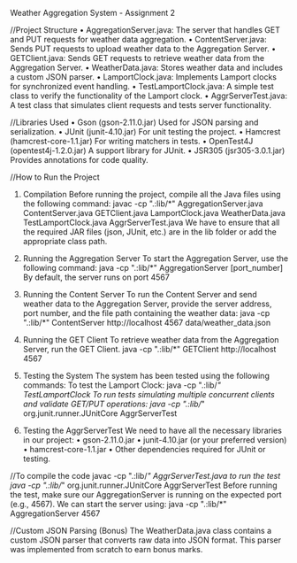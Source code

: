 Weather Aggregation System - Assignment 2


//Project Structure
•	AggregationServer.java: The server that handles GET and PUT requests for weather data aggregation.
•	ContentServer.java: Sends PUT requests to upload weather data to the Aggregation Server.
•	GETClient.java: Sends GET requests to retrieve weather data from the Aggregation Server.
•	WeatherData.java: Stores weather data and includes a custom JSON parser.
•	LamportClock.java: Implements Lamport clocks for synchronized event handling.
•	TestLamportClock.java: A simple test class to verify the functionality of the Lamport clock.
•	AggrServerTest.java: A test class that simulates client requests and tests server functionality.


//Libraries Used
•	Gson (gson-2.11.0.jar) Used for JSON parsing and serialization.
•	JUnit (junit-4.10.jar) For unit testing the project.
•	Hamcrest (hamcrest-core-1.1.jar) For writing matchers in tests.
•	OpenTest4J (opentest4j-1.2.0.jar) A support library for JUnit.
•	JSR305 (jsr305-3.0.1.jar) Provides annotations for code quality.


//How to Run the Project

1. Compilation
Before running the project, compile all the Java files using the following command:
javac -cp ".:lib/*" AggregationServer.java ContentServer.java GETClient.java LamportClock.java WeatherData.java TestLamportClock.java AggrServerTest.java
We have to ensure that all the required JAR files (json, JUnit, etc.) are in the lib folder or add the appropriate class path.

2. Running the Aggregation Server
To start the Aggregation Server, use the following command:
java -cp ".:lib/*" AggregationServer [port_number]
By default, the server runs on port 4567

3. Running the Content Server
To run the Content Server and send weather data to the Aggregation Server, provide the server address, port number, and the file path containing the weather data:
java -cp ".:lib/*" ContentServer http://localhost 4567 data/weather_data.json

4. Running the GET Client
To retrieve weather data from the Aggregation Server, run the GET Client. 
java -cp ".:lib/*" GETClient http://localhost 4567 

5. Testing the System
The system has been tested using the following commands:
To test the Lamport Clock:
java -cp ".:lib/*" TestLamportClock
To run tests simulating multiple concurrent clients and validate GET/PUT operations:
java -cp ".:lib/*" org.junit.runner.JUnitCore AggrServerTest

6. Testing the AggrServerTest
We need to have all the necessary libraries in our project:
•	gson-2.11.0.jar
•	junit-4.10.jar (or your preferred version)
•	hamcrest-core-1.1.jar
•	Other dependencies required for JUnit or testing.


//To compile the code 
javac -cp ".:lib/*" AggrServerTest.java
to run the test
java -cp ".:lib/*" org.junit.runner.JUnitCore AggrServerTest
Before running the test, make sure our AggregationServer is running on the expected port (e.g., 4567). We can start the server using: java -cp ".:lib/*" AggregationServer 4567

//Custom JSON Parsing (Bonus)
The WeatherData.java class contains a custom JSON parser that converts raw data into JSON format. This parser was implemented from scratch to earn bonus marks.

